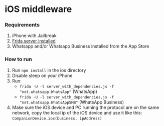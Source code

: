 # iOS middleware

### Requirements

1. iPhone with Jailbreak
2. [Frida server installed](https://frida.re/docs/ios/)
3. Whatsapp and/or Whatsapp Business installed from the App Store

### How to run

1. Run `npm install` in the ios directory
2. Disable sleep on your iPhone
3. Run:
    - `frida -U -l server_with_dependencies.js -f "net.whatsapp.WhatsApp"` (WhatsApp)
    - `frida -U -l server_with_dependencies.js -f "net.whatsapp.WhatsAppSMB"` (WhatsApp Business)
4. Make sure the iOS device and PC running the protocol are on the same network, copy the local ip of the iOS device and use it like this:
   `CompanionDevice.ios(business, ipAddress)`